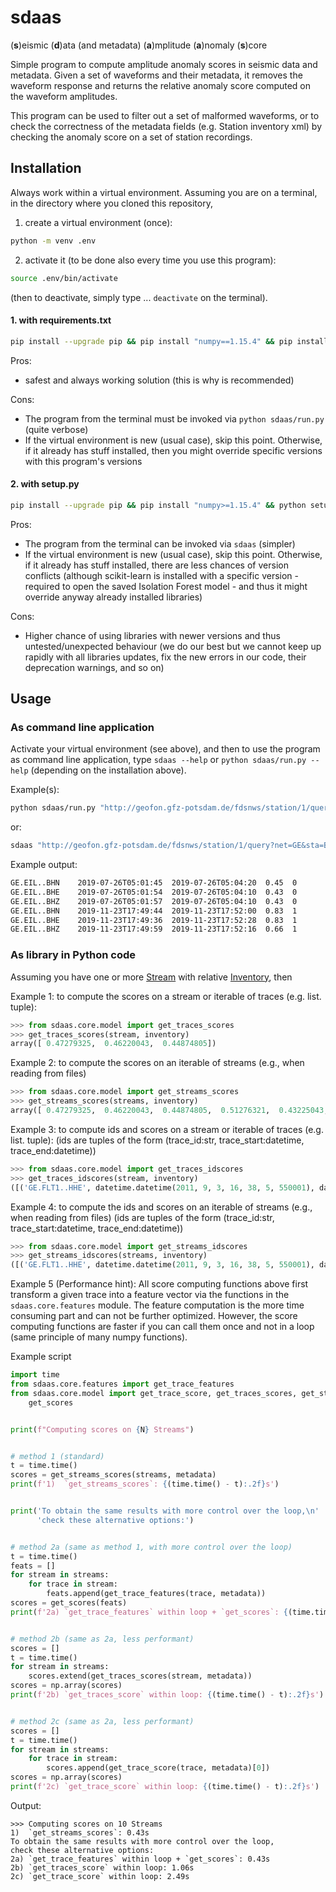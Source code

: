 # sdaas

(**s**)eismic (**d**)ata (and metadata) (**a**)mplitude (**a**)nomaly (**s**)core


Simple program to compute amplitude anomaly scores in seismic data and metadata.
Given a set of waveforms and their metadata, it removes the waveform response and returns
the relative anomaly score computed on the waveform amplitudes.

This program can be used to filter out a set of  malformed waveforms,
or to check the correctness of the metadata fields (e.g. Station inventory xml)
by checking the anomaly score on a set of station recordings.



## Installation

Always work within a virtual environment.
Assuming you are on a terminal,
in the directory where you cloned this repository,

1. create a virtual environment (once):

```bash
python -m venv .env
```

2. activate it (to be done also every time you use this program):
```bash
source .env/bin/activate
```
(then to deactivate, simply type ... `deactivate` on the terminal). 

#### 1. with requirements.txt

```bash
pip install --upgrade pip && pip install "numpy==1.15.4" && pip install -r ./requirements.txt
```

Pros:
  - safest and always working solution (this is why is recommended)

Cons: 
  - The program from the terminal must be invoked via `python sdaas/run.py` (quite verbose)
  - If the virtual environment is new (usual case), skip this point. Otherwise, if it already has stuff installed,
    then you might override specific versions with this program's versions

#### 2. with setup.py

```bash
pip install --upgrade pip && pip install "numpy>=1.15.4" && python setup.py install
```

Pros:
  - The program from the terminal can be invoked via `sdaas` (simpler)
  - If the virtual environment is new (usual case), skip this point. Otherwise, if it already has stuff installed,
    there are less chances of version conflicts (although scikit-learn is installed with a specific
    version - required to open the saved Isolation Forest model - and thus it might override anyway already
    installed libraries)

Cons: 
  - Higher chance of using libraries with newer versions and thus untested/unexpected behaviour (we do our best
    but we cannot keep up rapidly with all libraries updates, fix the new errors in our code,
    their deprecation warnings, and so on)



## Usage


### As command line application

Activate your virtual environment (see above), and then to use the program
as command line application, type `sdaas --help` or `python sdaas/run.py --help` (depending
on the installation above).

Example(s):

```bash
python sdaas/run.py "http://geofon.gfz-potsdam.de/fdsnws/station/1/query?net=GE&sta=BKB&cha=BH?&start=2016-01-01&level=response" -c -th 0.7
```

or:

```bash
sdaas "http://geofon.gfz-potsdam.de/fdsnws/station/1/query?net=GE&sta=BKB&cha=BH?&start=2016-01-01&level=response" -c -th 0.7
```

Example output:

```bash
GE.EIL..BHN    2019-07-26T05:01:45  2019-07-26T05:04:20  0.45  0
GE.EIL..BHE    2019-07-26T05:01:54  2019-07-26T05:04:10  0.43  0
GE.EIL..BHZ    2019-07-26T05:01:57  2019-07-26T05:04:10  0.43  0
GE.EIL..BHN    2019-11-23T17:49:44  2019-11-23T17:52:00  0.83  1
GE.EIL..BHE    2019-11-23T17:49:36  2019-11-23T17:52:28  0.83  1
GE.EIL..BHZ    2019-11-23T17:49:59  2019-11-23T17:52:16  0.66  1
```

### As library in Python code
Assuming you have one or more [Stream](https://docs.obspy.org/packages/autogen/obspy.core.stream.Stream.html)
with relative [Inventory](https://docs.obspy.org/packages/obspy.core.inventory.html), then

Example 1: to compute the scores on a stream or iterable of traces (e.g. list. tuple):

```python
>>> from sdaas.core.model import get_traces_scores
>>> get_traces_scores(stream, inventory)
array([ 0.47279325,  0.46220043,  0.44874805])
```

Example 2: to compute the scores on an iterable of streams (e.g., when reading from files)

```python
>>> from sdaas.core.model import get_streams_scores
>>> get_streams_scores(streams, inventory)
array([ 0.47279325,  0.46220043,  0.44874805,  0.51276321,  0.43225043, 0.74856103])
```

Example 3: to compute ids and scores on a stream or iterable of traces (e.g. list. tuple):
(ids are tuples of the form (trace_id:str, trace_start:datetime, trace_end:datetime))

```python
>>> from sdaas.core.model import get_traces_idscores
>>> get_traces_idscores(stream, inventory)
([('GE.FLT1..HHE', datetime.datetime(2011, 9, 3, 16, 38, 5, 550001), datetime.datetime(2011, 9, 3, 16, 40, 5, 450001)), ... ], array([ 0.47279325, ... ]))
```

Example 4: to compute the ids and scores on an iterable of streams (e.g., when reading from files)
(ids are tuples of the form (trace_id:str, trace_start:datetime, trace_end:datetime))

```python
>>> from sdaas.core.model import get_streams_idscores
>>> get_streams_idscores(streams, inventory)
([('GE.FLT1..HHE', datetime.datetime(2011, 9, 3, 16, 38, 5, 550001), datetime.datetime(2011, 9, 3, 16, 40, 5, 450001)), ... ], array([ 0.47279325, ... ]))
```


Example 5 (Performance hint):
All score computing functions above first transform a given trace into a feature vector via
the functions in the `sdaas.core.features` module. The feature computation is the
more time consuming part and can not be further optimized. However, the score computing functions
are faster if you can call them once and not in a loop (same principle of many numpy functions).

Example script

```python
import time
from sdaas.core.features import get_trace_features
from sdaas.core.model import get_trace_score, get_traces_scores, get_streams_scores,\
    get_scores 


print(f"Computing scores on {N} Streams")


# method 1 (standard)
t = time.time()
scores = get_streams_scores(streams, metadata)
print(f'1)  `get_streams_scores`: {(time.time() - t):.2f}s')


print('To obtain the same results with more control over the loop,\n'
      'check these alternative options:')


# method 2a (same as method 1, with more control over the loop)
t = time.time()
feats = []
for stream in streams:
    for trace in stream:
        feats.append(get_trace_features(trace, metadata))
scores = get_scores(feats)
print(f'2a) `get_trace_features` within loop + `get_scores`: {(time.time() - t):.2f}s')


# method 2b (same as 2a, less performant)
scores = []
t = time.time()
for stream in streams:
    scores.extend(get_traces_scores(stream, metadata))
scores = np.array(scores)
print(f'2b) `get_traces_score` within loop: {(time.time() - t):.2f}s')


# method 2c (same as 2a, less performant)
scores = []
t = time.time()
for stream in streams:
    for trace in stream:
        scores.append(get_trace_score(trace, metadata)[0])
scores = np.array(scores)
print(f'2c) `get_trace_score` within loop: {(time.time() - t):.2f}s')
```

Output:

```
>>> Computing scores on 10 Streams
1)  `get_streams_scores`: 0.43s
To obtain the same results with more control over the loop,
check these alternative options:
2a) `get_trace_features` within loop + `get_scores`: 0.43s
2b) `get_traces_score` within loop: 1.06s
2c) `get_trace_score` within loop: 2.49s
```